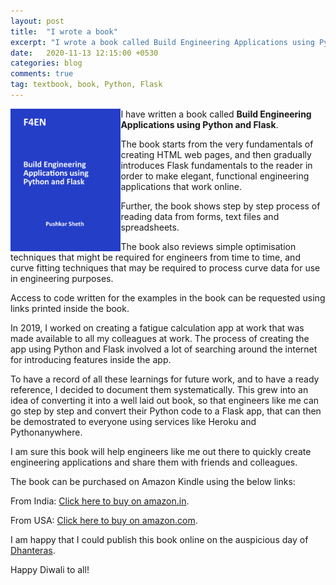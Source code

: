 ```yaml
---
layout: post
title:  "I wrote a book"
excerpt: "I wrote a book called Build Engineering Applications using Python and Flask"
date:   2020-11-13 12:15:00 +0530
categories: blog
comments: true
tag: textbook, book, Python, Flask
---
```


<img src="img/blog/f4en_bookcover.png" width="35%" alt="Front cover" align="left"/>

I have written a book called **Build Engineering Applications using Python and Flask**. 

The book starts from the very fundamentals of creating HTML web pages, and then gradually introduces Flask fundamentals to the reader in order to make elegant, functional engineering applications that work online.

Further, the book shows step by step process of reading data from forms, text files and spreadsheets.

The book also reviews simple optimisation techniques that might be required for engineers from time to time, and curve fitting techniques that may be required to process curve data for use in engineering purposes.

Access to code written for the examples in the book can be requested using links printed inside the book.

In 2019, I worked on creating a fatigue calculation app at work that was made available to all my colleagues at work. The process of creating the app using Python and Flask involved a lot of searching around the internet for introducing features inside the app.

To have a record of all these learnings for future work, and to have a ready reference, I decided to document them systematically. This grew into an idea of converting it into a well laid out book, so that engineers like me can go step by step and convert their Python code to a Flask app, that can then be demostrated to everyone using services like Heroku and Pythonanywhere.

I am sure this book will help engineers like me out there to quickly create engineering applications and share them with friends and colleagues.

The book can be purchased on Amazon Kindle using the below links:

From India: [Click here to buy on amazon.in](https://www.amazon.in/dp/B08NF2R4GF/ref=sr_1_6?dchild=1&keywords=build+engineering+applications&qid=1605250772&sr=8-6).

From USA: [Click here to buy on amazon.com](https://www.amazon.com/dp/B08NF2R4GF/ref=sr_1_1?dchild=1&keywords=build+engineering+applications+using+python+and+flask&qid=1605251594&sr=8-1).

I am happy that I could publish this book online on the auspicious day of [Dhanteras](https://en.wikipedia.org/wiki/Dhanteras).

Happy Diwali to all!